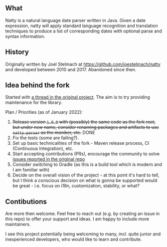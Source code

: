 ## What

Natty is a natural language date parser written in Java.  Given a date
expression, natty will apply standard language recognition and translation
techniques to produce a list of corresponding dates with optional parse and
syntax information.

## History

Originally written by Joel Stelmach at https://github.com/joestelmach/natty and developed between 2010 and 2017. Abandoned since then.

## Idea behind the fork

Started with [a thread in the original project](https://github.com/joestelmach/natty/issues/274). The aim is to try providing maintenance for the library.

Plan / Priorities (as of January 2022):

1. ~~Release version `1.0.0` with (possibly) the same code as the fork root, but under new name, consider renaming packages and artifacts to use `natty-parser` as the moniker, etc.~~
DONE
2. Fix the tests (some are failing?).
3. Set up basic technicalities of the fork - Maven release process, CI (Continuous Integration), etc. 
4. Start accepting contributions (PRs), encourage the community to solve [issues reported in the original repo](https://github.com/joestelmach/natty/issues)
5. Consider switching to Gradle (as this is a build tool which is modern and I am familiar with)
6. Decide on the overall vision of the project - at this point it's hard to tell, but I think a conscious decision on what is gonna be supported would be
great - i.e. focus on i18n, customization, stability, or what?

## Contibutions

Are more then welcome. Feel free to reach out (e.g. by creating an issue in this repo) to offer your support and ideas. I am happy to include more
maintainers.

I see this project potentially being welcoming to many, incl. quite junior and inexperienced developers, who would like to learn and contribute.
